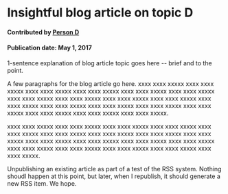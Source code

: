 # Insightful blog article on topic D

#### Contributed by [Person D](https://github.com/PersonD "Person D GitHub Profile")

#### Publication date: May 1, 2017

1-sentence explanation of blog article topic goes here -- brief and to the point.

A few paragraphs for the blog article go here.  xxxx xxxx xxxxx xxxx xxxx xxxxx xxxx xxxx xxxxx xxxx xxxx xxxxx xxxx xxxx xxxxx xxxx xxxx xxxxx xxxx xxxx xxxxx xxxx xxxx xxxxx xxxx xxxx xxxxx xxxx xxxx xxxxx xxxx xxxx xxxxx xxxx xxxx xxxxx xxxx xxxx xxxxx xxxx xxxx xxxxx xxxx xxxx xxxxx xxxx xxxx xxxxx xxxx xxxx xxxxx xxxx xxxx xxxxx.

xxxx xxxx xxxxx xxxx xxxx xxxxx xxxx xxxx xxxxx xxxx xxxx xxxxx xxxx xxxx xxxxx xxxx xxxx xxxxx xxxx xxxx xxxxx xxxx xxxx xxxxx xxxx xxxx xxxxx xxxx xxxx xxxxx xxxx xxxx xxxxx xxxx xxxx xxxxx xxxx xxxx xxxxx xxxx xxxx xxxxx xxxx xxxx xxxxx xxxx xxxx xxxxx xxxx xxxx xxxxx xxxx xxxx xxxxx.

Unpublishing an existing article as part of a test of the RSS system.  Nothing shoudl happen at this point, but later, when I republish, it should generate a new RSS item.  We hope.

<!--
Publish: No
Categories: planning
Topics: requirements
Tags: bssw-blog-article
Level: 2
Prerequisites: default
Aggregate: none
-->
